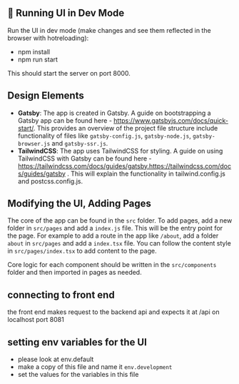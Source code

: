 ## 🚀 Running UI in Dev Mode

Run the UI in dev mode (make changes and see them reflected in the browser with hotreloading):

- npm install
- npm run start

This should start the server on port 8000.

## Design Elements

- **Gatsby**: The app is created in Gatsby. A guide on bootstrapping a Gatsby app can be found here - https://www.gatsbyjs.com/docs/quick-start/.
  This provides an overview of the project file structure include functionality of files like `gatsby-config.js`, `gatsby-node.js`, `gatsby-browser.js` and `gatsby-ssr.js`.
- **TailwindCSS**: The app uses TailwindCSS for styling. A guide on using TailwindCSS with Gatsby can be found here - https://tailwindcss.com/docs/guides/gatsby.https://tailwindcss.com/docs/guides/gatsby . This will explain the functionality in tailwind.config.js and postcss.config.js.

## Modifying the UI, Adding Pages

The core of the app can be found in the `src` folder. To add pages, add a new folder in `src/pages` and add a `index.js` file. This will be the entry point for the page. For example to add a route in the app like `/about`, add a folder `about` in `src/pages` and add a `index.tsx` file. You can follow the content style in `src/pages/index.tsx` to add content to the page.

Core logic for each component should be written in the `src/components` folder and then imported in pages as needed.

## connecting to front end

the front end makes request to the backend api and expects it at /api on localhost port 8081

## setting env variables for the UI

- please look at env.default
- make a copy of this file and name it `env.development`
- set the values for the variables in this file
